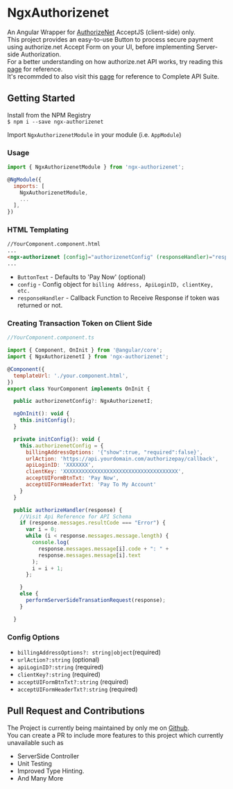 # NgxAuthorizenet

An Angular Wrapper for [AuthorizeNet](https://authorize.net) AcceptJS (client-side) only.  
This project provides an easy-to-use Button to process secure payment using authorize.net Accept Form on your UI, before implementing Server-side Authorization.   
For a better understanding on how authorize.net API works, try reading   this [page](https://developer.authorize.net/api/reference/features/acceptjs.html) for reference.  
It's recommded to also visit this [page](https://developer.authorize.net/api/reference/index.html#) for reference to Complete API Suite.  



## Getting Started

Install from the NPM Registry  
```$ npm i --save ngx-authorizenet```

Import `NgxAuthorizenetModule` in your module (i.e. `AppModule`)


### Usage

```javascript
import { NgxAuthorizenetModule } from 'ngx-authorizenet';

@NgModule({
  imports: [
    NgxAuthorizenetModule,
    ...
  ],
})
```

### HTML Templating
```html
//YourComponent.component.html
...
<ngx-authorizenet [config]="authorizenetConfig" (responseHandler)="responseHandler($event)"></ngx-authorizenet>
...
```

- `ButtonText` - Defaults to 'Pay Now' (optional)
-  `config` - Config object for `billing Address, ApiLoginID, clientKey, etc.`
- `responseHandler` - Callback Function to Receive Response if token was returned or not.

### Creating Transaction Token on Client Side

```javascript
//YourComponent.component.ts

import { Component, OnInit } from '@angular/core';
import { NgxAuthorizenetI } from 'ngx-authorizenet';

@Component({
  templateUrl: './your.component.html',
})
export class YourComponent implements OnInit {

  public authorizenetConfig?: NgxAuthorizenetI;

  ngOnInit(): void {
    this.initConfig();
  }

  private initConfig(): void {
    this.authorizenetConfig = {
      billingAddressOptions: '{"show":true, "required":false}',
      urlAction: 'https://api.yourdomain.com/authorizepay/callback',
      apiLoginID: 'XXXXXXX',
      clientKey: 'XXXXXXXXXXXXXXXXXXXXXXXXXXXXXXXXXXXXX',
      acceptUIFormBtnTxt: 'Pay Now',
      acceptUIFormHeaderTxt: 'Pay To My Account'
    }
  }

  public authorizeHandler(response) {
    //Visit Api Reference for API Schema
    if (response.messages.resultCode === "Error") {
      var i = 0;
      while (i < response.messages.message.length) {
        console.log(
          response.messages.message[i].code + ": " +
          response.messages.message[i].text
        );
        i = i + 1;
      };

    }
    else {
      performServerSideTransationRequest(response);
    }

  }
```

### Config Options
 - `billingAddressOptions?: string|object`(required)    
 - `urlAction?:string`  (optional)
 - `apiLoginID?:string`  (required)
 - `clientKey?:string`   (required)
 - `acceptUIFormBtnTxt?:string`  (required)
 - `acceptUIFormHeaderTxt?:string`  (required)



## Pull Request and Contributions
The Project is currently being maintained by only me on [Github](https://github.com/emperor-orbitz/ngx-authorizenet). </br>
You can create a PR to include more features to this project which currently unavailable such as <br>
- ServerSide Controller 
- Unit Testing 
- Improved Type Hinting.
- And Many More

<br/>

